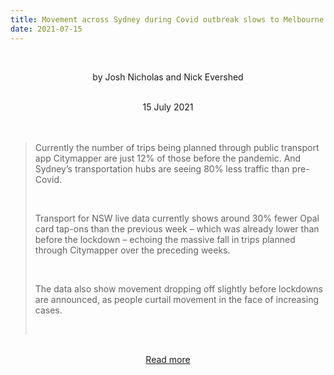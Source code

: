 ```yaml
---
title: Movement across Sydney during Covid outbreak slows to Melbourne lockdown levels
date: 2021-07-15
---
```


<br><center>by Josh Nicholas and Nick Evershed</center><br>

<center>15 July 2021</center><br><br>

<blockquote><p>Currently the number of trips being planned through public transport app Citymapper are just 12% of those before the pandemic. And Sydney’s transportation hubs are seeing 80% less traffic than pre-Covid.</p><br>

<p>Transport for NSW live data currently shows around 30% fewer Opal card tap-ons than the previous week – which was already lower than before the lockdown – echoing the massive fall in trips planned through Citymapper over the preceding weeks.</p><br>

<p>The data also show movement dropping off slightly before lockdowns are announced, as people curtail movement in the face of increasing cases.</p><br>

</blockquote><br>

<center><a href="https://www.theguardian.com/news/datablog/2021/jul/15/movement-across-sydney-during-covid-outbreak-slows-to-melbourne-lockdown-levels">Read more</a></center>